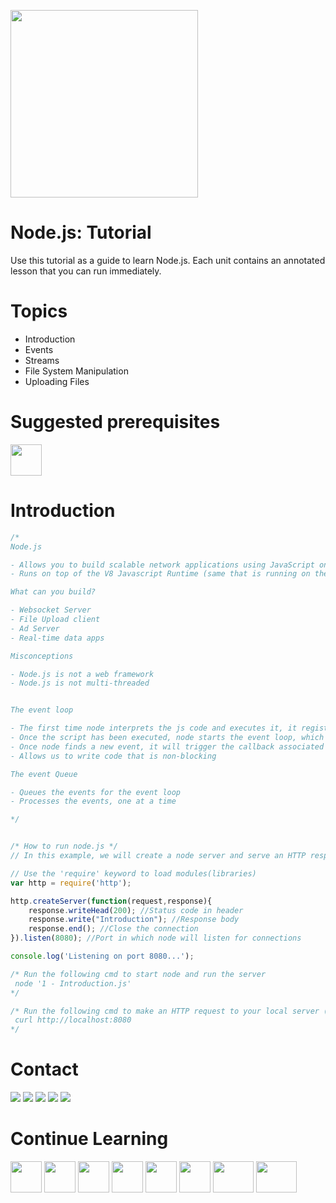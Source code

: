 <a name="README"><img src="http://www.dmuth.org/files/nodejs-dark.png" heigth="300px" width="300px"/></a>

# Node.js: Tutorial

Use this tutorial as a guide to learn Node.js. Each unit contains an annotated lesson that you can run immediately.

Topics
================
- Introduction
- Events
- Streams
- File System Manipulation
- Uploading Files

Suggested prerequisites
====================
<a name="README">[<img src="https://s3-us-west-2.amazonaws.com/martinbucket/JS.png" width="50px" height="50px" />](https://github.com/MartinChavez/Learn-Javascript)</a>

Introduction
====================
```Javascript
/*
Node.js

- Allows you to build scalable network applications using JavaScript on the server-side.
- Runs on top of the V8 Javascript Runtime (same that is running on the Chrome browser)

What can you build?

- Websocket Server
- File Upload client
- Ad Server
- Real-time data apps

Misconceptions

- Node.js is not a web framework
- Node.js is not multi-threaded


The event loop

- The first time node interprets the js code and executes it, it registers the events it finds
- Once the script has been executed, node starts the event loop, which checks for events continuously
- Once node finds a new event, it will trigger the callback associated with such event
- Allows us to write code that is non-blocking

The event Queue

- Queues the events for the event loop
- Processes the events, one at a time

*/


/* How to run node.js */
// In this example, we will create a node server and serve an HTTP response

// Use the 'require' keyword to load modules(libraries)
var http = require('http');

http.createServer(function(request,response){
    response.writeHead(200); //Status code in header
    response.write("Introduction"); //Response body
    response.end(); //Close the connection
}).listen(8080); //Port in which node will listen for connections

console.log('Listening on port 8080...');

/* Run the following cmd to start node and run the server
 node '1 - Introduction.js'
*/

/* Run the following cmd to make an HTTP request to your local server (you should get a response)
 curl http://localhost:8080
*/
```

Contact
====================
[<img src="https://s3-us-west-2.amazonaws.com/martinsocial/MARTIN2.png" />](http://martinchavezaguilar.com/)
[<img src="https://s3-us-west-2.amazonaws.com/martinsocial/github.png" />](https://github.com/martinchavez)
[<img src="https://s3-us-west-2.amazonaws.com/martinsocial/mail.png" />](mailto:info@martinchavezaguilar.com)
[<img src="https://s3-us-west-2.amazonaws.com/martinsocial/linkedin.png" />](https://www.linkedin.com/in/martinchavezaguilar)
[<img src="https://s3-us-west-2.amazonaws.com/martinsocial/twitter.png" />](https://twitter.com/martinchavezag)

Continue Learning
====================
<a name="README">[<img src="https://s3-us-west-2.amazonaws.com/martinbucket/JS.png" width="50px" height="50px" />](https://github.com/MartinChavez/Learn-Javascript)</a>
<a name="README">[<img src="https://pbs.twimg.com/profile_images/2149314222/square.png" width="50px" height="50px" />](https://github.com/MartinChavez/AngularJs-Basics)</a>
<a name="README">[<img src="https://s3-us-west-2.amazonaws.com/testdrivenlearningbucket/angularadvanced.png" width="50px" height="50px" />](https://github.com/MartinChavez/AngularJS-Advanced-Topics)</a>
<a name="README">[<img src="https://s3-us-west-2.amazonaws.com/testdrivenlearningbucket/CSHARP.png" width="50px" height="50px" />](https://github.com/MartinChavez/CSharp)</a>
<a name="README">[<img src="https://s3-us-west-2.amazonaws.com/testdrivenlearningbucket/linqblack.png" width="50px" height="50px" />](https://github.com/MartinChavez/LINQ)</a>
<a name="README">[<img src="http://precision-software.com/wp-content/uploads/2014/04/jQurery.gif" width="50px" height="50px" />](https://github.com/MartinChavez/jQueryBasics)</a>
<a name="README">[<img src="https://s3-us-west-2.amazonaws.com/testdrivenlearningbucket/htmlcss.jpg" width="65px" height="50px" />](https://github.com/MartinChavez/HTML-CSS)</a>
<a name="README">[<img src="https://s3-us-west-2.amazonaws.com/testdrivenlearningbucket/htmlcssblack.jpg" width="65px" height="50px" />](https://github.com/MartinChavez/HTML-CSS-Advanced-Topics)</a>
